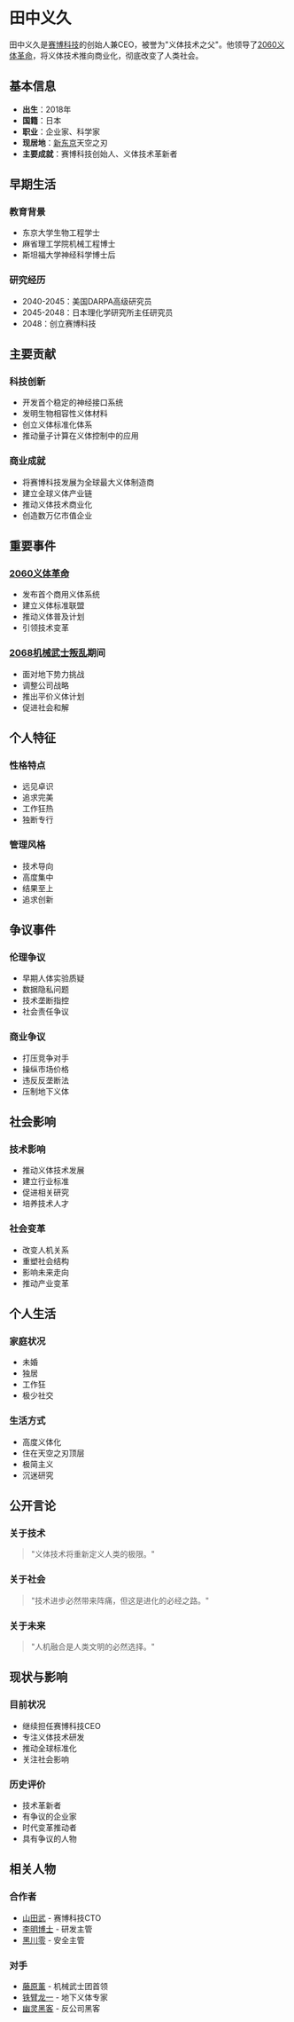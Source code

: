 # 田中义久

田中义久是[赛博科技](/组织/赛博科技.md)的创始人兼CEO，被誉为"义体技术之父"。他领导了[2060义体革命](/历史/2060义体革命.md)，将义体技术推向商业化，彻底改变了人类社会。

## 基本信息

- **出生**：2018年
- **国籍**：日本
- **职业**：企业家、科学家
- **现居地**：[新东京](/城市/新东京.md)天空之刃
- **主要成就**：赛博科技创始人、义体技术革新者

## 早期生活

### 教育背景
- 东京大学生物工程学士
- 麻省理工学院机械工程博士
- 斯坦福大学神经科学博士后

### 研究经历
- 2040-2045：美国DARPA高级研究员
- 2045-2048：日本理化学研究所主任研究员
- 2048：创立赛博科技

## 主要贡献

### 科技创新
- 开发首个稳定的神经接口系统
- 发明生物相容性义体材料
- 创立义体标准化体系
- 推动量子计算在义体控制中的应用

### 商业成就
- 将赛博科技发展为全球最大义体制造商
- 建立全球义体产业链
- 推动义体技术商业化
- 创造数万亿市值企业

## 重要事件

### [2060义体革命](/历史/2060义体革命.md)
- 发布首个商用义体系统
- 建立义体标准联盟
- 推动义体普及计划
- 引领技术变革

### [2068机械武士叛乱](/历史/2068机械武士叛乱.md)期间
- 面对地下势力挑战
- 调整公司战略
- 推出平价义体计划
- 促进社会和解

## 个人特征

### 性格特点
- 远见卓识
- 追求完美
- 工作狂热
- 独断专行

### 管理风格
- 技术导向
- 高度集中
- 结果至上
- 追求创新

## 争议事件

### 伦理争议
- 早期人体实验质疑
- 数据隐私问题
- 技术垄断指控
- 社会责任争议

### 商业争议
- 打压竞争对手
- 操纵市场价格
- 违反反垄断法
- 压制地下义体

## 社会影响

### 技术影响
- 推动义体技术发展
- 建立行业标准
- 促进相关研究
- 培养技术人才

### 社会变革
- 改变人机关系
- 重塑社会结构
- 影响未来走向
- 推动产业变革

## 个人生活

### 家庭状况
- 未婚
- 独居
- 工作狂
- 极少社交

### 生活方式
- 高度义体化
- 住在天空之刃顶层
- 极简主义
- 沉迷研究

## 公开言论

### 关于技术
> "义体技术将重新定义人类的极限。"

### 关于社会
> "技术进步必然带来阵痛，但这是进化的必经之路。"

### 关于未来
> "人机融合是人类文明的必然选择。"

## 现状与影响

### 目前状况
- 继续担任赛博科技CEO
- 专注义体技术研发
- 推动全球标准化
- 关注社会影响

### 历史评价
- 技术革新者
- 有争议的企业家
- 时代变革推动者
- 具有争议的人物

## 相关人物

### 合作者
- [山田武](/人物/山田武.md) - 赛博科技CTO
- [李明博士](/人物/李明博士.md) - 研发主管
- [黑川零](/人物/黑川零.md) - 安全主管

### 对手
- [藤原薰](/人物/藤原薰.md) - 机械武士团首领
- [铁臂龙一](/人物/铁臂龙一.md) - 地下义体专家
- [幽灵黑客](/人物/幽灵黑客.md) - 反公司黑客
